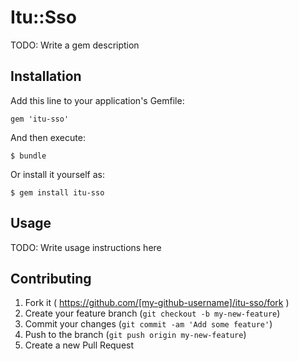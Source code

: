 # Itu::Sso

TODO: Write a gem description

## Installation

Add this line to your application's Gemfile:

    gem 'itu-sso'

And then execute:

    $ bundle

Or install it yourself as:

    $ gem install itu-sso

## Usage

TODO: Write usage instructions here

## Contributing

1. Fork it ( https://github.com/[my-github-username]/itu-sso/fork )
2. Create your feature branch (`git checkout -b my-new-feature`)
3. Commit your changes (`git commit -am 'Add some feature'`)
4. Push to the branch (`git push origin my-new-feature`)
5. Create a new Pull Request
